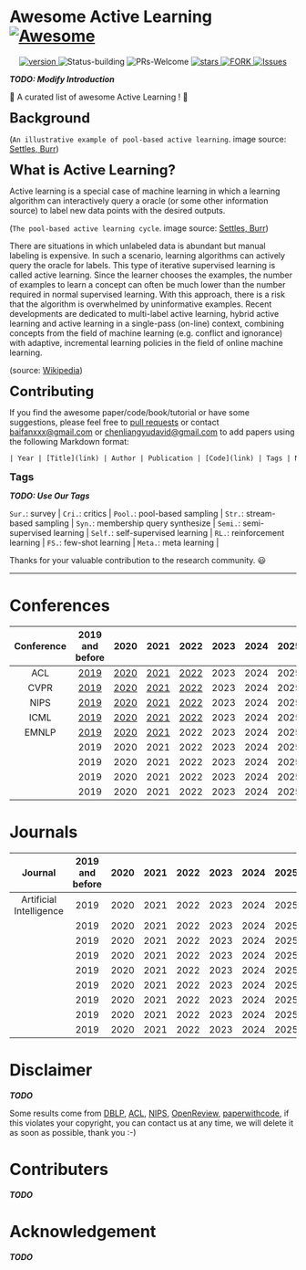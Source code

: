 # Awesome Active Learning [![Awesome](https://awesome.re/badge.svg)](https://awesome.re)

<p align="center">
      <a href="https://img.shields.io/badge/version-v0.1.0-blue">
      <img alt="version" src="https://img.shields.io/badge/version-v0.1.0-blue?color=FF8000?color=009922" />
    </a>
  <a >
       <img alt="Status-building" src="https://img.shields.io/badge/Status-building-blue" />
      </a>
  <a >
       <img alt="PRs-Welcome" src="https://img.shields.io/badge/PRs-Welcome-red" />
      </a>
       <a href="https://github.com/Clearloveyuan/Awesome-Active-Learning/stargazers">
       <img alt="stars" src="https://img.shields.io/github/stars/Clearloveyuan/Awesome-Active-Learning" />
      </a>
      <a href="https://github.com/Clearloveyuan/Awesome-Active-Learning/network/members">
       <img alt="FORK" src="https://img.shields.io/github/forks/Clearloveyuan/Awesome-Active-Learning?color=FF8000" />
      </a>
    <a href="https://github.com/Clearloveyuan/Awesome-Active-Learning/issues">
      <img alt="Issues" src="https://img.shields.io/github/issues/Clearloveyuan/Awesome-Active-Learning?color=0088ff"/>
    </a>
    <br />
</p>

___TODO: Modify Introduction___

🤩 A curated list of awesome Active Learning ! 🤩

<font size=5><b> Background </b></font>


(`An illustrative example of pool-based active learning`. image source: [Settles, Burr](https://minds.wisconsin.edu/handle/1793/60660))

<font size=5><b> What is Active Learning? </b></font>

Active learning is a special case of machine learning in which a learning algorithm can interactively query a oracle (or some other information source) to label new data points with the desired outputs.

(`The pool-based active learning cycle`. image source: [Settles, Burr](https://minds.wisconsin.edu/handle/1793/60660))

There are situations in which unlabeled data is abundant but manual labeling is expensive. In such a scenario, learning algorithms can actively query the oracle for labels. This type of iterative supervised learning is called active learning. Since the learner chooses the examples, the number of examples to learn a concept can often be much lower than the number required in normal supervised learning. With this approach, there is a risk that the algorithm is overwhelmed by uninformative examples. Recent developments are dedicated to multi-label active learning, hybrid active learning and active learning in a single-pass (on-line) context, combining concepts from the field of machine learning (e.g. conflict and ignorance) with adaptive, incremental learning policies in the field of online machine learning.

(source: [Wikipedia](https://en.wikipedia.org/wiki/Active_learning_(machine_learning)))

<font size=5><b> Contributing </b></font>

If you find the awesome paper/code/book/tutorial or have some suggestions, please feel free to [pull requests](https://github.com/baifanxxx/awesome-active-learning/pulls) or contact <baifanxxx@gmail.com> or <chenliangyudavid@gmail.com> to add papers using the following Markdown format:

```txt
| Year | [Title](link) | Author | Publication | [Code](link) | Tags | Notes |
```

<font size=4><b> Tags </b></font>

___TODO: Use Our Tags___

`Sur.`: survey |  `Cri.`: critics |
`Pool.`: pool-based sampling |  `Str.`: stream-based sampling |  `Syn.`: membership query synthesize |
`Semi.`: semi-supervised learning |  `Self.`: self-supervised learning |  `RL.`: reinforcement learning |
`FS.`: few-shot learning |  `Meta.`: meta learning |

Thanks for your valuable contribution to the research community. 😃

---

# Conferences

| Conference |          2019 and before           |                2020                |                2021                |               2022                | 2023 | 2024 | 2025 |
|:----------:|:----------------------------------:|:----------------------------------:|:----------------------------------:|:---------------------------------:|:----:|:----:|:----:|
|    ACL     |  [2019](Paper_Summary/ACL2019.md)  |  [2020](Paper_Summary/ACL2020.md)  |  [2021](Paper_Summary/ACL2021.md)  | [2022](Paper_Summary/ACL2022.md)  | 2023 | 2024 | 2025 |
|    CVPR    | [2019](Paper_Summary/CVPR2019.md)  | [2020](Paper_Summary/CVPR2020.md)  | [2021](Paper_Summary/CVPR2021.md)  | [2022](Paper_Summary/CVPR2022.md) | 2023 | 2024 | 2025 |
|    NIPS    | [2019](Paper_Summary/NIPS2019.md)  | [2020](Paper_Summary/NIPS2020.md)  | [2021](Paper_Summary/NIPS2021.md)  | [2022](Paper_Summary/NIPS2022.md) | 2023 | 2024 | 2025 |
|    ICML    | [2019](Paper_Summary/ICML2019.md)  | [2020](Paper_Summary/ICML2020.md)  | [2021](Paper_Summary/ICML2021.md)  | [2022](Paper_Summary/ICML2022.md) | 2023 | 2024 | 2025 |
|   EMNLP    | [2019](Paper_Summary/EMNLP2019.md) | [2020](Paper_Summary/EMNLP2020.md) | [2021](Paper_Summary/EMNLP2021.md) |               2022                | 2023 | 2024 | 2025 |
|            |                2019                |                2020                |                2021                |               2022                | 2023 | 2024 | 2025 |
|            |                2019                |                2020                |                2021                |               2022                | 2023 | 2024 | 2025 |
|            |                2019                |                2020                |                2021                |               2022                | 2023 | 2024 | 2025 |
|            |                2019                |                2020                |                2021                |               2022                | 2023 | 2024 | 2025 |

# Journals

|          Journal           | 2019 and before | 2020 | 2021 | 2022 | 2023 | 2024 | 2025 |
|:--------------------------:|:---------------:|:----:|:----:|:----:|:----:|:----:|:----:|
|  Artificial Intelligence   |      2019       | 2020 | 2021 | 2022 | 2023 | 2024 | 2025 |
|                            |      2019       | 2020 | 2021 | 2022 | 2023 | 2024 | 2025 |
|                            |      2019       | 2020 | 2021 | 2022 | 2023 | 2024 | 2025 |
|                            |      2019       | 2020 | 2021 | 2022 | 2023 | 2024 | 2025 |
|                            |      2019       | 2020 | 2021 | 2022 | 2023 | 2024 | 2025 |
|                            |      2019       | 2020 | 2021 | 2022 | 2023 | 2024 | 2025 |
|                            |      2019       | 2020 | 2021 | 2022 | 2023 | 2024 | 2025 |
|                            |      2019       | 2020 | 2021 | 2022 | 2023 | 2024 | 2025 |
|                            |      2019       | 2020 | 2021 | 2022 | 2023 | 2024 | 2025 |

# Disclaimer

___TODO___

Some results come from [DBLP](https://dblp.org/), [ACL](https://aclanthology.org/), [NIPS](https://papers.nips.cc/), [OpenReview](https://openreview.net/),  [paperwithcode](https://paperswithcode.com/), if this violates your copyright, you can contact us at any time, we will delete it as soon as possible, thank you :-)

# Contributers

___TODO___

# Acknowledgement

___TODO___
